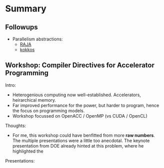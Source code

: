 # Summary

## Followups

* Parallelism abstractions:
  - [RAJA](https://github.com/LLNL/RAJA)
  - [kokkos](https://github.com/kokkos/kokkos)

## Workshop: Compiler Directives for Accelerator Programming

Intro:

* Heterogenious computing now well-established. Accelerators, heirarchical
  memory.
* Far improved performance for the power, but harder to program, hence the
  focus on programming models.
* Workshop focussed on OpenACC / OpenMP (vs CUDA / OpenCL)

Thoughts:

* For me, this workshop could have benfitted from more __raw numbers__. The
  multiple presentations were a little too anecdotal. The keynote presentation
  from DOE already hinted at this problem, where he highlighted the 

Presentations:
